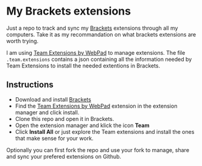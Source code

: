 # My Brackets extensions

Just a repo to track and sync my [Brackets](http://brackets.io/) extensions through all my computers. Take it as my recommandation on what brackets extensions are worth trying.

I am using [Team Extensions by WebPad](https://www.genuitec.com/products/webpad/teamext/) to manage extensions. The file ``.team.extensions`` contains a json containing all the information needed by Team Extensions to install the needed extentions in Brackets.

## Instructions

- Download and install [Brackets](http://brackets.io/)
- Find the [Team Extensions by WebPad](https://www.genuitec.com/products/webpad/teamext/) extension in the extension manager and click install.
- Clone this repo and open it in Brackets.
- Open the extension manager and klick the icon **Team**
- Click **Install All** or just explore the Team extensions and install the ones that make sense for your work.

Optionally you can first fork the repo and use your fork to manage, share and sync your prefered extensions on Github.



